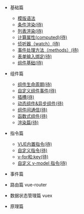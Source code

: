 * 基础篇
  * [模版语法](./base/template.md)
  * [条件渲染(待)](./)
  * [列表渲染(待)](./)
  * [计算属性(computed)(待)](./)
  * [侦听器（watch）(待)](./)
  * [事件处理方法（methods）(待)](./)
  * [表单输入绑定(待)](./)
  * [组件基础(待)](./)

* 组件篇
  * [组件生命周期(待)](./)
  * [自定义组件事件(待)](./)
  * [插槽(待)](./)
  * [动态组件&异步组件(待)](./)
  * [组件间通信(待)](./)
  * [函数式组件(待)](./)
  * [渲染篇(待)](./)

* 指令篇
  * [VUE内置指令(待)](./)
  * [自定义指令(待)](./)
  * [v-for和:key(待)](./)
  * [自定义 v-model 指令(待)](./)

* 事件篇

* 路由篇 vue-router

* 数据状态管理篇 vuex

* 原理篇
